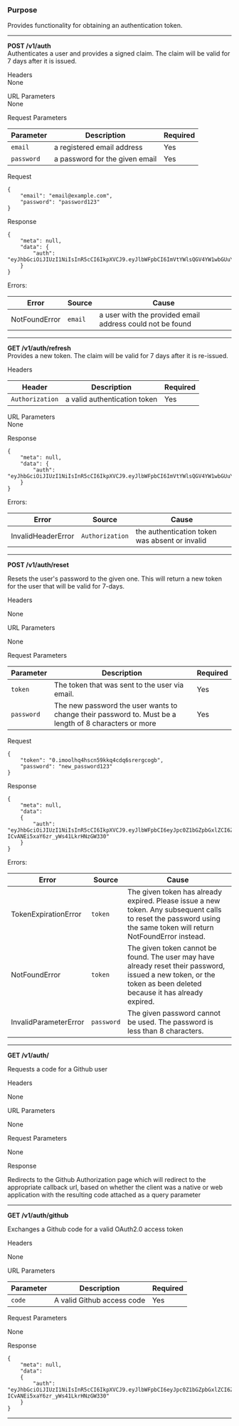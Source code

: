 ### Purpose

Provides functionality for obtaining an authentication token.

---

**POST /v1/auth** <br />
Authenticates a user and provides a signed claim. The claim will be valid for 7 days after it is issued.

Headers <br />
None

URL Parameters <br />
None

Request Parameters <br />

| Parameter        | Description           | Required  |
| ---------------- | --------------------- | --------- |
| `email` | a registered email address | Yes |
| `password` | a password for the given email | Yes |

Request
```
{
	"email": "email@example.com",
	"password": "password123"
}
```

Response
```
{
	"meta": null,
	"data": {
		"auth": "eyJhbGciOiJIUzI1NiIsInR5cCI6IkpXVCJ9.eyJlbWFpbCI6ImVtYWlsQGV4YW1wbGUuY29tIiwicm9sZSI6IkhBQ0tFUiIsImlhdCI6MTQ2NjMxNDI1OCwiZXhwIjoxNDY2OTE5MDU4LCJzdWIiOiIxIn0.2DgozaTLMu1pz7Z6rpSSBNGp_bqE50sMukGM9EcHZ38"
	}
}
```

Errors: <br>

| Error        | Source | Cause  |
| ------------ | ------ | ------ |
| NotFoundError | `email` | a user with the provided email address could not be found |

---

**GET /v1/auth/refresh** <br />
Provides a new token. The claim will be valid for 7 days after it is re-issued.

Headers <br />

| Header        | Description           | Required  |
| ------------- | --------------------- | --------- |
| `Authorization` | a valid authentication token | Yes |

URL Parameters <br />
None

Response
```
{
	"meta": null,
	"data": {
		"auth": "eyJhbGciOiJIUzI1NiIsInR5cCI6IkpXVCJ9.eyJlbWFpbCI6ImVtYWlsQGV4YW1wbGUuY29tIiwicm9sZSI6IkhBQ0tFUiIsImlhdCI6MTQ2NjMxNDI1OCwiZXhwIjoxNDY2OTE5MDU4LCJzdWIiOiIxIn0.2DgozaTLMu1pz7Z6rpSSBNGp_bqE50sMukGM9EcHZ38"
	}
}
```

Errors: <br>

| Error        | Source | Cause  |
| ------------ | ------ | ------ |
| InvalidHeaderError | `Authorization` | the authentication token was absent or invalid |

---

**POST /v1/auth/reset**

Resets the user's password to the given one. This will return a new token for the user that will be valid for 7-days.

Headers

None

URL Parameters

None

Request Parameters

| Parameter  | Description                                                                                           | Required |
|------------|-------------------------------------------------------------------------------------------------------|----------|
| `token`    | The token that was sent to the user via email.                                                        | Yes      |
| `password` | The new password the user wants to change their password to. Must be a length of 8 characters or more | Yes      |


Request

```
{
    "token": "0.imoolhq4hscn59kkq4cdq6srergcogb",
    "password": "new_password123"
}
```

Response

```
{
    "meta": null,
    "data":
    {
        "auth": "eyJhbGciOiJIUzI1NiIsInR5cCI6IkpXVCJ9.eyJlbWFpbCI6eyJpc0Z1bGZpbGxlZCI6ZmFsc2UsImlzUmVqZWN0ZWQiOmZhbHNlfSwicm9sZSI6eyJpc0Z1bGZpbGxlZCI6ZmFsc2UsImlzUmVqZWN0ZWQiOmZhbHNlfSwiaWF0IjoxNDY5NzM3NjE5LCJleHAiOjE0NzAzNDI0MTksInN1YiI6IltvYmplY3QgUHJvbWlzZV0ifQ.Ftnw9niIg_g-ICvANEi5xaY6zr_yWs41LkrHNzGW330"
    }
}
```

Errors:

| Error                 | Source     | Cause                                                                                                                                                             |
|-----------------------|------------|-------------------------------------------------------------------------------------------------------------------------------------------------------------------|
| TokenExpirationError  | `token`    | The given token has already expired. Please issue a new token. Any subsequent calls to reset the password using the same token will return NotFoundError instead. |
| NotFoundError         | `token`    | The given token cannot be found. The user may have already reset their password, issued a new token, or the token as been deleted because it has already expired. |
| InvalidParameterError | `password` | The given password cannot be used. The password is less than 8 characters.                                                                                        |

---

**GET /v1/auth/**

Requests a code for a Github user

Headers

None

URL Parameters

None

Request Parameters

None

Response

Redirects to the Github Authorization page which will redirect to the appropriate callback url, based on whether the client was a native or web application with the resulting code attached as a query parameter

---

**GET /v1/auth/github**

Exchanges a Github code for a valid OAuth2.0 access token

Headers

None

URL Parameters

| Parameter  | Description                                                                                           | Required |
|------------|-------------------------------------------------------------------------------------------------------|----------|
| `code`     | A valid Github access code                                                                            | Yes      |

Request Parameters

None

Response

```
{
    "meta": null,
    "data":
    {
        "auth": "eyJhbGciOiJIUzI1NiIsInR5cCI6IkpXVCJ9.eyJlbWFpbCI6eyJpc0Z1bGZpbGxlZCI6ZmFsc2UsImlzUmVqZWN0ZWQiOmZhbHNlfSwicm9sZSI6eyJpc0Z1bGZpbGxlZCI6ZmFsc2UsImlzUmVqZWN0ZWQiOmZhbHNlfSwiaWF0IjoxNDY5NzM3NjE5LCJleHAiOjE0NzAzNDI0MTksInN1YiI6IltvYmplY3QgUHJvbWlzZV0ifQ.Ftnw9niIg_g-ICvANEi5xaY6zr_yWs41LkrHNzGW330"
    }
}
```

---
